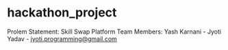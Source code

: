 # hackathon_project
Prolem Statement: Skill Swap Platform
Team Members:
Yash Karnani - 
Jyoti Yadav - jyoti.programming@gmail.com
